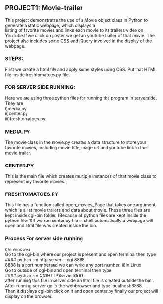 ## PROJECT1: Movie-trailer
   This project demonstrates the use of a Movie object class in Python to generate a static webpage, which displays a      
listing  of favorite movies and links each movie to its trailers video on YouTube.If we click on poster we get an youtube      trailer of that movie. The project also includes some CSS and jQuery involved in the display of the webpage.
### STEPS:   
 First we create a html file and apply some styles using CSS. Put that HTML file inside freshtomatoes.py file.
### FOR SERVER SIDE RUNNING:  
Here we are using three python files for running the program in serverside.  
They are  
i)media.py  
ii)center.py  
iii)freshtomatoes.py

### MEDIA.PY
   The movie class in the movie.py creates a data structure to store your favorite movies, including movie title,image url and youtube link to the movie trailer.

### CENTER.PY
   This is the main file which creates multiple instances of that movie class to represent my favorite movies.
   
### FRESHTOMATOES.PY 
   This file has a function called open_movies_Page that takes one argument, which is a list movie trailers and data about movie.
  These three files are kept inside cgi-bin folder. (Because all python files are kept inside the python file)
   1)If we run center.py file in shell automatically a webpage will open and html file was created inside the bin.
  ### Process For server side running                     
  i)In windows       
     Go to the cgi-bin where our project is present and open terminal then type         
       #### python -m http.server --cgi 8888       
     8888 is a port numberand we can write any port number.
   ii)In Linux                                       
      Go to outside of cgi-bin and open terminal then type                    
       #### python -m CGIHTTPServer 8888                          
  after running this file in server side an html file is created outside the bin .                   
  After running server go to the webbrowser and type localhost:8888.                           
  Then it displays cgi-bin click on it and open center.py finally our project will display on the browser.                     
  
